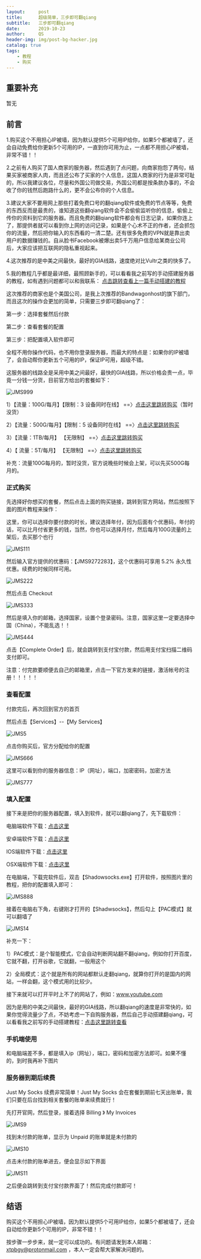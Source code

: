 ```yaml
---
layout:     post
title:      超级简单，三步即可翻qiang
subtitle:   三步即可翻qiang
date:       2019-10-23
author:     QS
header-img: img/post-bg-hacker.jpg
catalog: true
tags:
    - 教程
    - 购买
---
```


## 重要补充
暂无


## 前言
1.购买这个不用担心IP被墙，因为默认提供5个可用IP给你，如果5个都被墙了，还会自动免费给你更新5个可用的IP，一直到你可用为止，一点都不用担心IP被墙，非常不错！！

2.之前有人购买了国人商家的服务器，然后遇到了点问题，向商家抱怨了两句，结果买家被商家人肉，而且还公布了买家的个人信息，这国人商家的行为是非常可耻的，所以我建议各位，尽量和外国公司做交易，外国公司都是按条款办事的，不会收了你的钱然后跑路什么的，更不会公布你的个人信息。

3.建议大家不要用网上那些打着免费口号的翻qiang软件或免费的节点等等，免费的东西反而是最贵的，谁知道这些翻qiang软件会不会偷偷监听你的信息，偷偷上传你的资料到它的服务器。而且免费的翻qiang软件都会有日志记录，如果你连上了，那提供者就可以看到你上网的访问记录，如果是个心术不正的作者，还会抓包你的流量，然后把你输入的东西看的一清二楚。还有很多免费的VPN就是靠出卖用户的数据赚钱的。自从脸书Facebook被爆出卖5千万用户信息给某商业公司后，大家应该把互联网的隐私重视起来。

4.这次推荐的是中美之间最快，最好的GIA线路，速度绝对比Vultr之类的快多了。

5.我的教程几乎都是最详细，最照顾新手的，可以看看我之前写的手动搭建服务器的教程，如有遇到问题都可以和我联系：
<a href="https://blog2020.github.io/2019/09/12/%E6%90%AD%E5%BB%BA%E8%B4%AD%E4%B9%B0%E6%95%99%E7%A8%8B1/" target="_blank">点击跳转查看上一篇手动搭建的教程</a>


这次推荐的商家也是个美国公司，是我上次推荐的Bandwagonhost的旗下部门，而且这次的操作会更加的简单，只需要三步即可翻qiang了：

第一步：选择套餐然后付款

第二步：查看套餐的配置

第三步：把配置填入软件即可

全程不用你操作代码，也不用你登录服务器，而最大的特点是：如果你的IP被墙了，会自动帮你更新五个可用的IP，保证IP可用，超级不错。

这服务器的线路全是采用中美之间最好，最快的GIA线路，所以价格会贵一点，毕竟一分钱一分货，目前官方给出的套餐如下：

![JMS999](https://user-images.githubusercontent.com/55229088/67386052-d822cd80-f5c6-11e9-9f32-b7e93d17a5a8.png)

1）【流量：100G/每月】【限制：3 设备同时在线】   ==〉<a href="https://justmysocks1.net/members/aff.php?aff=6614&pid=1" target="_blank">点击这里跳转购买</a>（暂时没货）

2）【流量：500G/每月】【限制：5 设备同时在线】   ==〉<a href="https://justmysocks1.net/members/aff.php?aff=6614&pid=2" target="_blank">点击这里跳转购买</a>

3）【流量：1TB/每月】 【无限制】                 ==〉<a href="https://justmysocks1.net/members/aff.php?aff=6614&pid=3" target="_blank">点击这里跳转购买</a>

4）【 流量：5T/每月】 【无限制】                 ==〉<a href="https://justmysocks1.net/members/aff.php?aff=6614&pid=4" target="_blank">点击这里跳转购买</a>

补充：流量100G每月的，暂时没货，官方说晚些时候会上架，可以先买500G每月的。


### 正式购买
先选择好你想买的套餐，然后点击上面的购买链接，跳转到官方网站，然后按照下面的图片教程来操作：

这里，你可以选择你要付款的时长，建议选择年付，因为后面有个优惠码，年付的话，可以比月付省更多的钱，当然，你也可以选择月付，然后每月100G流量的上架后，去买那个也行

![JMS111](https://user-images.githubusercontent.com/55229088/67387161-e2de6200-f5c8-11e9-95f0-01d264beaa55.png)

然后输入官方提供的优惠码：【JMS9272283】，这个优惠码可享用 5.2% 永久性优惠。续费的时候同样可用。

![JMS222](https://user-images.githubusercontent.com/55229088/67387317-3d77be00-f5c9-11e9-9889-7898b934bdb6.png)

然后点击 Checkout

![JMS333](https://user-images.githubusercontent.com/55229088/67387481-87f93a80-f5c9-11e9-8df6-0a2679c63b01.png)

然后是填入你的邮箱，选择国家，设置个登录密码。注意，国家这里一定要选择中国（China），不能乱选！！

![JMS444](https://user-images.githubusercontent.com/55229088/67387563-b8d96f80-f5c9-11e9-8bc5-4a8eed478a28.png)

点击【Complete Order】后，就会跳转到支付宝付款，然后用支付宝扫描二维码支付即可。

注意：付完款要顺便去自己的邮箱里，点击一下官方发来的链接，激活帐号的注册！！！！！


### 查看配置
付款完后，再次回到官方的首页
<!--<a href="https://justmysocks1.net/members/aff.php?aff=6614" target="_blank">也可以点击这里回到官网首页</a> -->

然后点击【Services】--【My Services】

![JMS5](https://user-images.githubusercontent.com/55229088/67387665-eaead180-f5c9-11e9-80c8-88ad1e22bb68.png)

点击你购买后，官方分配给你的配置

![JMS666](https://user-images.githubusercontent.com/55229088/67388081-998f1200-f5ca-11e9-8770-5f23b3654ae4.png)

这里可以看到你的服务器信息：IP（网址），端口，加密密码，加密方法

![JMS777](https://user-images.githubusercontent.com/55229088/67388156-baeffe00-f5ca-11e9-9fd5-7ddbdecaa92b.png)


### 填入配置
接下来是把你的服务器配置，填入到软件，就可以翻qiang了，先下载软件：

电脑端软件下载：<a href="https://justmysocks1.net/members/dist/windows-shadowsocks-4.1.6.zip" target="_blank">点击这里</a>

安卓端软件下载：<a href="https://justmysocks1.net/members/dist/com.github.shadowsocks-4.7.4.apk" target="_blank">点击这里</a>

IOS端软件下载：<a href="https://justmysocks1.net/members/dist/ios-potatso-lite-2.4.0.ipa" target="_blank">点击这里</a>

OSX端软件下载：<a href="https://justmysocks1.net/members/dist/osx-shadowsocksx-ng.app.1.8.2.zip" target="_blank">点击这里</a>

在电脑端，下载完软件后，双击【Shadowsocks.exe】打开软件，按照图片里的教程，把你的配置填入即可：

![JMS888](https://user-images.githubusercontent.com/55229088/67388705-c1cb4080-f5cb-11e9-8c71-8fa7a9a17c20.png)

接着在电脑右下角，右键刚才打开的【Shadwsocks】，然后勾上【PAC模式】就可以翻墙了

![JMS14](https://user-images.githubusercontent.com/55229088/67486624-f5c36600-f69e-11e9-9ff7-3a3c949746ba.png)

补充一下：

1）PAC模式：是个智能模式，它会自动判断网站翻不翻qiang，例如你打开百度，它就不翻，打开谷歌，它就翻，一般用这个

2）全局模式：这个就是所有的网站都默认走翻qiang，就算你打开的是国内的网站，一样会翻，这个模式用的比较少。

接下来就可以打开平时上不了的网站了，例如：www.youtube.com

因为是用的中美之间最快，最好的GIA线路，所以翻qiang的速度是非常快的，如果你觉得流量少了点，不妨考虑一下自购服务器，然后自己手动搭建翻qiang，可以看看我之前写的手动搭建教程：<a href="https://blog2020.github.io/2019/09/12/%E6%90%AD%E5%BB%BA%E8%B4%AD%E4%B9%B0%E6%95%99%E7%A8%8B1/" target="_blank">点击这里跳转查看</a>

### 手机端使用
和电脑端差不多，都是填入ip（网址），端口，密码和加密方法即可。如果不懂的，到时我再补下图片


### 服务器到期后续费
Just My Socks 续费非常简单！Just My Socks 会在套餐到期前七天出账单，我们只要在后台找到相关套餐的账单来续费就行！

先打开官网<!--（<a href="https://justmysocks1.net/members/aff.php?aff=6614" target="_blank">点击这里返回官网</a>）-->，然后登录，接着选择 Billing 》 My Invoices

![JMS9](https://user-images.githubusercontent.com/55229088/67396178-b54de480-f5d9-11e9-8302-df41f4594a7e.png)

找到未付款的账单，显示为 Unpaid 的账单就是未付款的

![JMS10](https://user-images.githubusercontent.com/55229088/67396415-22fa1080-f5da-11e9-87c7-5d219b7e7e19.png)

点击未付款的账单进去，便会显示如下界面

![JMS11](https://user-images.githubusercontent.com/55229088/67396560-66ed1580-f5da-11e9-9fb7-50276bd5afe7.png)

之后便会跳转到支付宝付款界面了！然后完成付款即可！


## 结语
购买这个不用担心IP被墙，因为默认提供5个可用IP给你，如果5个都被墙了，还会自动给你更新5个可用的IP，非常不错！！

按步骤一步步来，就一定可以成功的。有问题请发到本人邮箱：xtpbgy@protonmail.com ，本人一定会帮大家解决问题的。
